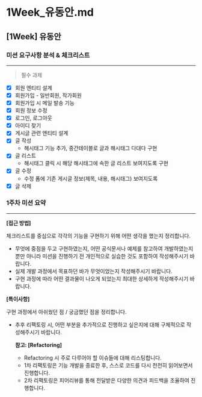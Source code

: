 # 1Week_유동안.md

## [1Week] 유동안

### 미션 요구사항 분석 & 체크리스트

---
>필수 과제
- [x] 회원 엔티티 설계
- [x] 회원가입 - 일반회원, 작가회원
- [x] 회원가입 시 메일 발송 기능
- [x] 회원 정보 수정
- [x] 로그인, 로그아웃
- [x] 아이디 찾기
- [x] 게시글 관련 엔티티 설계
- [x] 글 작성
  - 해시태그 기능 추가, 중간테이블로 글과 해시태그 다대다 구현
- [x] 글 리스트
  - 해시태그 클릭 시 해당 해시태그에 속한 글 리스트 보여지도록 구현
- [x] 글 수정
  - 수정 폼에 기존 게시글 정보(제목, 내용, 해시태그) 보여지도록
- [x] 글 삭제

### 1주차 미션 요약

---

**[접근 방법]**

체크리스트를 중심으로 각각의 기능을 구현하기 위해 어떤 생각을 했는지 정리합니다.

- 무엇에 중점을 두고 구현하였는지, 어떤 공식문서나 예제를 참고하여 개발하였는지 뿐만 아니라 미션을 진행하기 전 개인적으로 실습한 것도 포함하여 작성해주시기 바랍니다.
- 실제 개발 과정에서 목표하던 바가 무엇이었는지 작성해주시기 바랍니다.
- 구현 과정에 따라 어떤 결과물이 나오게 되었는지 최대한 상세하게 작성해주시기 바랍니다.



**[특이사항]**

구현 과정에서 아쉬웠던 점 / 궁금했던 점을 정리합니다.

- 추후 리팩토링 시, 어떤 부분을 추가적으로 진행하고 싶은지에 대해 구체적으로 작성해주시기 바랍니다.

  **참고: [Refactoring]**

    - Refactoring 시 주로 다루어야 할 이슈들에 대해 리스팅합니다.
    - 1차 리팩토링은 기능 개발을 종료한 후, 스스로 코드를 다시 천천히 읽어보면서 진행합니다.
    - 2차 리팩토링은 피어리뷰를 통해 전달받은 다양한 의견과 피드백을 조율하여 진행합니다.